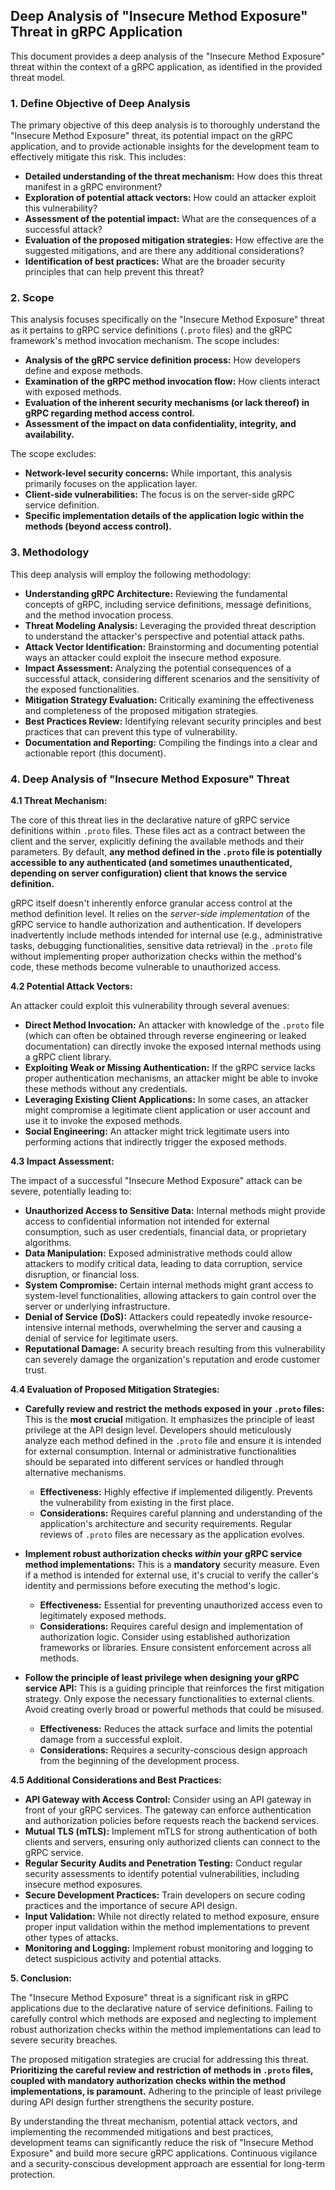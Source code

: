 ## Deep Analysis of "Insecure Method Exposure" Threat in gRPC Application

This document provides a deep analysis of the "Insecure Method Exposure" threat within the context of a gRPC application, as identified in the provided threat model.

### 1. Define Objective of Deep Analysis

The primary objective of this deep analysis is to thoroughly understand the "Insecure Method Exposure" threat, its potential impact on the gRPC application, and to provide actionable insights for the development team to effectively mitigate this risk. This includes:

* **Detailed understanding of the threat mechanism:** How does this threat manifest in a gRPC environment?
* **Exploration of potential attack vectors:** How could an attacker exploit this vulnerability?
* **Assessment of the potential impact:** What are the consequences of a successful attack?
* **Evaluation of the proposed mitigation strategies:** How effective are the suggested mitigations, and are there any additional considerations?
* **Identification of best practices:** What are the broader security principles that can help prevent this threat?

### 2. Scope

This analysis focuses specifically on the "Insecure Method Exposure" threat as it pertains to gRPC service definitions (`.proto` files) and the gRPC framework's method invocation mechanism. The scope includes:

* **Analysis of the gRPC service definition process:** How developers define and expose methods.
* **Examination of the gRPC method invocation flow:** How clients interact with exposed methods.
* **Evaluation of the inherent security mechanisms (or lack thereof) in gRPC regarding method access control.**
* **Assessment of the impact on data confidentiality, integrity, and availability.**

The scope excludes:

* **Network-level security concerns:** While important, this analysis primarily focuses on the application layer.
* **Client-side vulnerabilities:** The focus is on the server-side gRPC service definition.
* **Specific implementation details of the application logic within the methods (beyond access control).**

### 3. Methodology

This deep analysis will employ the following methodology:

* **Understanding gRPC Architecture:** Reviewing the fundamental concepts of gRPC, including service definitions, message definitions, and the method invocation process.
* **Threat Modeling Analysis:**  Leveraging the provided threat description to understand the attacker's perspective and potential attack paths.
* **Attack Vector Identification:**  Brainstorming and documenting potential ways an attacker could exploit the insecure method exposure.
* **Impact Assessment:**  Analyzing the potential consequences of a successful attack, considering different scenarios and the sensitivity of the exposed functionalities.
* **Mitigation Strategy Evaluation:**  Critically examining the effectiveness and completeness of the proposed mitigation strategies.
* **Best Practices Review:**  Identifying relevant security principles and best practices that can prevent this type of vulnerability.
* **Documentation and Reporting:**  Compiling the findings into a clear and actionable report (this document).

### 4. Deep Analysis of "Insecure Method Exposure" Threat

**4.1 Threat Mechanism:**

The core of this threat lies in the declarative nature of gRPC service definitions within `.proto` files. These files act as a contract between the client and the server, explicitly defining the available methods and their parameters. By default, **any method defined in the `.proto` file is potentially accessible to any authenticated (and sometimes unauthenticated, depending on server configuration) client that knows the service definition.**

gRPC itself doesn't inherently enforce granular access control at the method definition level. It relies on the *server-side implementation* of the gRPC service to handle authorization and authentication. If developers inadvertently include methods intended for internal use (e.g., administrative tasks, debugging functionalities, sensitive data retrieval) in the `.proto` file without implementing proper authorization checks within the method's code, these methods become vulnerable to unauthorized access.

**4.2 Potential Attack Vectors:**

An attacker could exploit this vulnerability through several avenues:

* **Direct Method Invocation:**  An attacker with knowledge of the `.proto` file (which can often be obtained through reverse engineering or leaked documentation) can directly invoke the exposed internal methods using a gRPC client library.
* **Exploiting Weak or Missing Authentication:** If the gRPC service lacks proper authentication mechanisms, an attacker might be able to invoke these methods without any credentials.
* **Leveraging Existing Client Applications:** In some cases, an attacker might compromise a legitimate client application or user account and use it to invoke the exposed methods.
* **Social Engineering:** An attacker might trick legitimate users into performing actions that indirectly trigger the exposed methods.

**4.3 Impact Assessment:**

The impact of a successful "Insecure Method Exposure" attack can be severe, potentially leading to:

* **Unauthorized Access to Sensitive Data:**  Internal methods might provide access to confidential information not intended for external consumption, such as user credentials, financial data, or proprietary algorithms.
* **Data Manipulation:** Exposed administrative methods could allow attackers to modify critical data, leading to data corruption, service disruption, or financial loss.
* **System Compromise:**  Certain internal methods might grant access to system-level functionalities, allowing attackers to gain control over the server or underlying infrastructure.
* **Denial of Service (DoS):**  Attackers could repeatedly invoke resource-intensive internal methods, overwhelming the server and causing a denial of service for legitimate users.
* **Reputational Damage:**  A security breach resulting from this vulnerability can severely damage the organization's reputation and erode customer trust.

**4.4 Evaluation of Proposed Mitigation Strategies:**

* **Carefully review and restrict the methods exposed in your `.proto` files:** This is the **most crucial** mitigation. It emphasizes the principle of least privilege at the API design level. Developers should meticulously analyze each method defined in the `.proto` file and ensure it is intended for external consumption. Internal or administrative functionalities should be separated into different services or handled through alternative mechanisms.

    * **Effectiveness:** Highly effective if implemented diligently. Prevents the vulnerability from existing in the first place.
    * **Considerations:** Requires careful planning and understanding of the application's architecture and security requirements. Regular reviews of `.proto` files are necessary as the application evolves.

* **Implement robust authorization checks *within* your gRPC service method implementations:** This is a **mandatory** security measure. Even if a method is intended for external use, it's crucial to verify the caller's identity and permissions before executing the method's logic.

    * **Effectiveness:** Essential for preventing unauthorized access even to legitimately exposed methods.
    * **Considerations:** Requires careful design and implementation of authorization logic. Consider using established authorization frameworks or libraries. Ensure consistent enforcement across all methods.

* **Follow the principle of least privilege when designing your gRPC service API:** This is a guiding principle that reinforces the first mitigation strategy. Only expose the necessary functionalities to external clients. Avoid creating overly broad or powerful methods that could be misused.

    * **Effectiveness:**  Reduces the attack surface and limits the potential damage from a successful exploit.
    * **Considerations:** Requires a security-conscious design approach from the beginning of the development process.

**4.5 Additional Considerations and Best Practices:**

* **API Gateway with Access Control:**  Consider using an API gateway in front of your gRPC services. The gateway can enforce authentication and authorization policies before requests reach the backend services.
* **Mutual TLS (mTLS):**  Implement mTLS for strong authentication of both clients and servers, ensuring only authorized clients can connect to the gRPC service.
* **Regular Security Audits and Penetration Testing:**  Conduct regular security assessments to identify potential vulnerabilities, including insecure method exposures.
* **Secure Development Practices:**  Train developers on secure coding practices and the importance of secure API design.
* **Input Validation:**  While not directly related to method exposure, ensure proper input validation within the method implementations to prevent other types of attacks.
* **Monitoring and Logging:**  Implement robust monitoring and logging to detect suspicious activity and potential attacks.

**5. Conclusion:**

The "Insecure Method Exposure" threat is a significant risk in gRPC applications due to the declarative nature of service definitions. Failing to carefully control which methods are exposed and neglecting to implement robust authorization checks within the method implementations can lead to severe security breaches.

The proposed mitigation strategies are crucial for addressing this threat. **Prioritizing the careful review and restriction of methods in `.proto` files, coupled with mandatory authorization checks within the method implementations, is paramount.**  Adhering to the principle of least privilege during API design further strengthens the security posture.

By understanding the threat mechanism, potential attack vectors, and implementing the recommended mitigations and best practices, development teams can significantly reduce the risk of "Insecure Method Exposure" and build more secure gRPC applications. Continuous vigilance and a security-conscious development approach are essential for long-term protection.